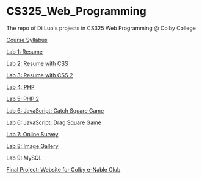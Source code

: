 # CS325_Web_Programming
The repo of Di Luo's projects in CS325 Web Programming @ Colby College

[Course Syllabus](https://cs.colby.edu/djskrien/CS325J22Syllabus.html)

[Lab 1: Resume](https://htmlpreview.github.io/?https://github.com/diluo1999/CS325_Web_Programming/blob/main/Lab1/Lab1_dluo22.html)

[Lab 2: Resume with CSS](https://htmlpreview.github.io/?https://github.com/diluo1999/CS325_Web_Programming/blob/main/Lab2/Lab1_dluo22.html)

[Lab 3: Resume with CSS 2](https://github.com/diluo1999/CS325_Web_Programming/blob/main/Lab3/Lab1_dluo22.html)

[Lab 4: PHP](https://htmlpreview.github.io/?https://github.com/diluo1999/CS325_Web_Programming/blob/main/Lab4/new.html)

[Lab 5: PHP 2](https://htmlpreview.github.io/?https://github.com/diluo1999/CS325_Web_Programming/blob/main/Lab5/Lab5_dluo22.html)

[Lab 6: JavaScript: Catch Square Game](https://htmlpreview.github.io/?https://github.com/diluo1999/CS325_Web_Programming/blob/main/Lab6/catchsquare.html)

[Lab 6: JavaScript: Drag Square Game](https://htmlpreview.github.io/?https://github.com/diluo1999/CS325_Web_Programming/blob/main/Lab6/dragsquare.html)

[Lab 7: Online Survey](https://htmlpreview.github.io/?https://github.com/diluo1999/CS325_Web_Programming/blob/main/Lab7/Lab7_dluo22.html)

[Lab 8: Image Gallery](https://htmlpreview.github.io/?https://github.com/diluo1999/CS325_Web_Programming/blob/main/Lab8/Lab8_dluo22.html)

Lab 9: MySQL

[Final Project: Website for Colby e-Nable Club](https://htmlpreview.github.io/?https://github.com/diluo1999/CS325_Web_Programming/blob/main/FinalProject/index.html)
